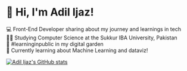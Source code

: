 # 👋 Hi, I'm Adil Ijaz!

💻 Front-End Developer sharing about my journey and learnings in tech<br>
👨‍🎓 Studying Computer Science at the Sukkur IBA University, Pakistan<br>
📖 #learninginpublic in my digital garden<br>
💭 Currently learning about Machine Learning and dataviz!</br>

[![Adil Ijaz's GitHub stats](https://github-readme-stats.vercel.app/api?username=Adil-Ijaz7)](https://github.com/anuraghazra/github-readme-stats)
